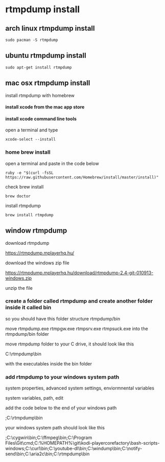 # rtmpdump install

## arch linux rtmpdump install

	sudo pacman -S rtmpdump

## ubuntu rtmpdump install

	sudo apt-get install rtmpdump

## mac osx rtmpdump install

install rtmpdump with homebrew


#### install xcode from the mac app store

#### install xcode command line tools

open a terminal and type

	xcode-select --install

### home brew install

open a terminal and paste in the code below

	ruby -e "$(curl -fsSL https://raw.githubusercontent.com/Homebrew/install/master/install)"

check brew install

	brew doctor

install rtmpdump

	brew install rtmpdump

## window rtmpdump

download rtmpdump

https://rtmpdump.mplayerhq.hu/

download the windows zip file

https://rtmpdump.mplayerhq.hu/download/rtmpdump-2.4-git-010913-windows.zip

unzip the file

### create a folder called rtmpdump and create another folder inside it called bin

so you should have this folder structure rtmpdump/bin

move rtmpdump.exe rtmpgw.exe rtmpsrv.exe rtmpsuck.exe into the rtmpdump/bin folder

move rtmpdump folder to your C drive, it should look like this

C:\rtmpdump\bin

with the executables inside the bin folder

### add rtmpdump to your windows system path


system properties, advanced system settings, enviormnental variables

system variables, path, edit

add the code below to the end of your windows path

;C:\rtmpdump\bin


your windows system path should look like this


;C:\cygwin\bin;C:\ffmpeg\bin;C:\Program Files\Git\cmd;C:%HOMEPATH%\git\kodi-playercorefactory\bash-scripts-windows;C:\curl\bin;C:\youtube-dl\bin;C:\windump\bin;C:\notify-send\bin;C:\aria2c\bin;C:\rtmpdump\bin





